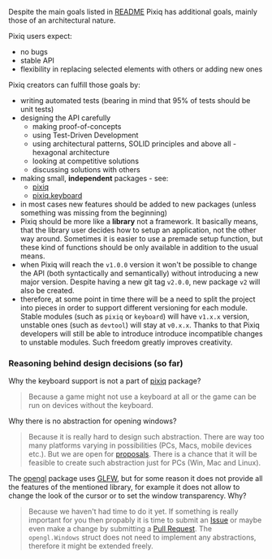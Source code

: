 Despite the main goals listed in [README](../README.md#project-goals) 
Pixiq has additional goals, mainly those of an architectural nature. 

Pixiq users expect:

+ no bugs
+ stable API
+ flexibility in replacing selected elements with others or adding new ones

Pixiq creators can fulfill those goals by:

+ writing automated tests (bearing in mind that 95% of tests should be unit tests)
+ designing the API carefully
  + making proof-of-concepts
  + using Test-Driven Development
  + using architectural patterns, SOLID principles and above all - hexagonal
  architecture
  + looking at competitive solutions
  + discussing solutions with others
+ making small, **independent** packages - see:
  + [pixiq](..)
  + [pixiq.keyboard](../keyboard)
+ in most cases new features should be added to new packages (unless something
  was missing from the beginning)
+ Pixiq should be more like a **library** not a framework. It basically means, 
  that the library user decides how to setup an application, not the other way 
  around. Sometimes it is easier to use a premade setup function, but these kind
  of functions should be only available in addition to the usual means.
+ when Pixiq will reach the `v1.0.0` version it won't be possible to change the API
  (both syntactically and semantically) without introducing a new major version.
  Despite having a new git tag `v2.0.0`, new package `v2` will also be created.
+ therefore, at some point in time there will be a need to split the project into 
  pieces in order to support different versioning for each module. Stable modules
  (such as `pixiq` or `keyboard`) will have `v1.x.x` version, unstable ones
  (such as `devtool`) will stay at `v0.x.x`. Thanks to that Pixiq developers 
  will still be able to introduce introduce incompatible changes to unstable modules.
  Such freedom greatly improves creativity.

### Reasoning behind design decisions (so far)

Why the keyboard support is not a part of [pixiq](..) package?

> Because a game might not use a keyboard at all or the game can be run on devices
without the keyboard.

Why there is no abstraction for opening windows?

> Because it is really hard to design such abstraction. There are way too many
platforms varying in possibilities (PCs, Macs, mobile devices etc.). But we are
open for [proposals](https://github.com/jacekolszak/pixiq/issues). There is 
a chance that it will be feasible to create such abstraction just for PCs 
(Win, Mac and Linux).


The [opengl](../opengl) package uses [GLFW](https://www.glfw.org/), but for 
some reason it does not provide all the features of the mentioned library,
for example it does not allow to change the look of the cursor or to set
the window transparency. Why?

> Because we haven't had time to do it yet. If something is really important
for you then propably it is time to submit an  [Issue](https://github.com/jacekolszak/pixiq/issues) 
or maybe even make a change by submitting a [Pull Request](https://github.com/jacekolszak/pixiq/pulls).
The `opengl.Windows` struct does not need to implement any abstractions,
therefore it might be extended freely.
